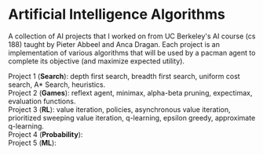 # Artificial Intelligence Algorithms

A collection of AI projects that I worked on from UC Berkeley's AI course (cs 188) taught by Pieter Abbeel and Anca Dragan. Each project is an implementation of various algorithms that will be used by a pacman agent to complete its objective (and maximize expected utility).

Project 1 (**Search**): depth first search, breadth first search, uniform cost search, A* Search, heuristics. <br>
Project 2 (**Games**): reflext agent, minimax, alpha-beta pruning, expectimax, evaluation functions. <br>
Project 3 (**RL**): value iteration, policies, asynchronous value iteration, prioritized sweeping value iteration, q-learning, epsilon greedy, approximate q-learning. <br>
Project 4 (**Probability**): <br>
Project 5 (**ML**): <br>

